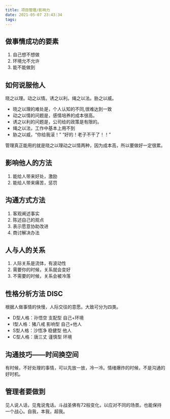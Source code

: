 ```yaml
---
title: 项目管理/影响力
date: 2021-05-07 23:43:34
tags:
---
```

## 做事情成功的要素
1. 自己想不想做
2. 环境允不允许
3. 能不能做到

## 如何说服他人
晓之以理。动之以情。诱之以利。绳之以法。胁之以威。
- 晓之以理的难处是，个人认知的不同,很难达到一致
- 动之以情的问题是，感情培养的成本很高。
- 诱之以利的问题是，公司给的政策是有限的。
- 绳之以法，工作中基本上用不到
- 胁之以威，“你给我滚！”  “好的！老子不干了！！”

管理真正能用的就是晓之以理动之以情两种，因为成本高，所以要做好一定很累。

## 影响他人的方法
1. 能给人带来好处，激励
2. 能给人带来痛苦，惩罚

## 沟通方式方法
1. 客观阐述事实
2. 陈述自己的观点
3. 表示愿意协助改进
4. 商讨解决办法

## 人与人的关系
1. 人际关系是流体，有波动性
2. 需要你的时候，关系就会变好
3. 不需要的时候，关系会被冷落

## 性格分析方法 DISC
根据人做事情的快慢，人际交往的意愿。大致可分为四类。
* D型人格：孙悟空 支配型 自己+环境
* I型人格：猪八戒 影响型 自己+他人
* S型人格：沙悟净 稳健型 他人
* C型人格：唐三丈 谨慎型 环境

## 沟通技巧——时间换空间
有时候，不好处理的事情，可以先放一放，冷一冷。情绪爆炸的时候，不是沟通的好时机。
## 管理者要做到
见人说人话，见鬼说鬼话。斗战圣佛有72般变化，以应对不同的场景。也能保持一个战心。自我，本我，超我。